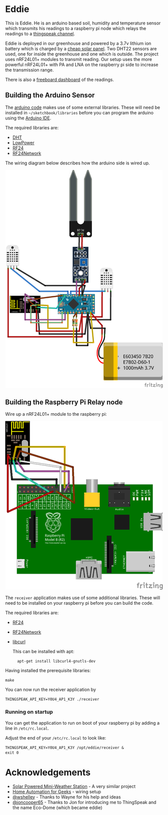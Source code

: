 # Eddie

This is Eddie. He is an arduino based soil, humidity and temperature sensor 
which transmits his readings to a raspberry pi node which relays the readings
to a [thingspeak channel](https://thingspeak.com/channels/92463).

Eddie is deployed in our greenhouse and powered by a 3.7v lithium ion battery
which is charged by a [cheap solar panel](http://www.amazon.co.uk/gp/product/B00EU6XZLQ).
Two DHT22 sensors are used, one for inside the greenhouse and one which is outside. The
project uses nRF24L01+ modules to transmit reading. Our setup uses the more powerful
nRF24L01+ with PA and LNA on the raspberry pi side to increase the transmission range.

There is also a [freeboard dashboard](http://freeboard.io/board/vIWE1d) of the readings.

## Building the Arduino Sensor

The [arduino code](sensor.ino) makes use of some external libraries. These will 
need be installed in `~/sketchbook/libraries` before you can program the arduino
using the [Arduino IDE](https://www.arduino.cc/en/Main/Software).

The required libraries are:

- [DHT](https://github.com/adafruit/DHT-sensor-library)
- [LowPower](https://github.com/rocketscream/Low-Power/)
- [RF24](https://github.com/TMRh20/RF24.git)
- [RF24Network](https://github.com/TMRh20/RF24Network.git)

The wiring diagram below describes how the arduino side is wired up.

![Arduino Wiring](fritzing/arduino_bb.png)

## Building the Raspberry Pi Relay node

Wire up a nRF24L01+ module to the raspberry pi:

![Raspberry Pi Wiring](fritzing/raspberrypi_bb.png)

The `receiver` application makes use of some additional libraries. These will 
need to be installed on your raspberry pi before you can build the code.

The required libraries are:

- [RF24](https://github.com/TMRh20/RF24.git)
- [RF24Network](https://github.com/TMRh20/RF24Network.git)
- [libcurl](https://curl.haxx.se/libcurl/)

  This can be installed with apt:

        apt-get install libcurl4-gnutls-dev

Having installed the prerequisite libraries:

    make

You can now run the receiver application by

    THINGSPEAK_API_KEY=Y0U4_AP1_K3Y ./receiver

### Running on startup

You can get the application to run on boot of your raspberry pi by adding a line in `/etc/rc.local`.

Adjust the end of your `/etc/rc.local` to look like:

    THINGSPEAK_API_KEY=Y0U4_AP1_K3Y /opt/eddie/receiver &
    exit 0

# Acknowledgements

- [Solar Powered Mini-Weather Station](http://forum.mysensors.org/topic/841/solar-powered-mini-weather-station) - A very similar project
- [Home Automation for Geeks](http://homeautomationforgeeks.com/rf24software.shtml) - wiring setup
- [@wshelley](https://github.com/wshelley) - Thanks to Wayne for his help and ideas
- [@joncooper65](https://github.com/joncooper65) - Thanks to Jon for introducing me to ThingSpeak and the name Eco-Dome (which became eddie)
